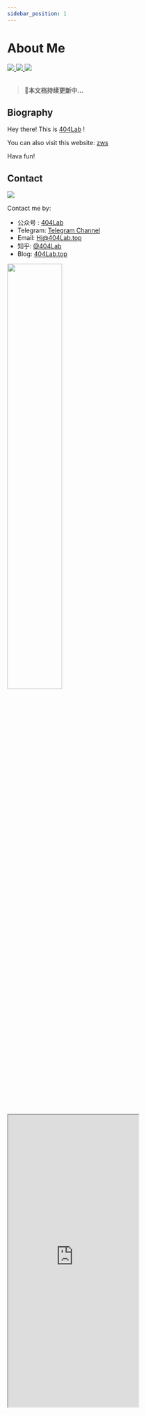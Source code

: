 ```yaml
---
sidebar_position: 1
---
```


# About Me

<a href="https://404Lab.top">
<img src="https://picgo-1259617372.cos.ap-beijing.myqcloud.com/Picgo/202109051019063.svg"/>
 </a> <a href="https://mp.weixin.qq.com/s/ytNsiyIjCb-URVLY90uSMw">
 <img src="https://img.shields.io/badge/%E5%85%AC%E4%BC%97%E5%8F%B7-38,506%E4%BA%BA-blue/?labelColor=f5f5f5&logo=wechat"/>
 </a> <a href="https://www.zhihu.com/people/li-kang-ning">

 <img src="https://img.shields.io/badge/%E7%9F%A5%E4%B9%8E%E6%94%B6%E8%97%8F-54,547%E6%AC%A1-blue/?logo=zhihu&labelColor=e6f7ff&color=blue"/>
 </a>
 <br/>
<br/>

> 🚀**本文档持续更新中...**

## Biography

Hey there! This is [404Lab](https://mp.weixin.qq.com/s/ytNsiyIjCb-URVLY90uSMw) !

You can also visit this website: [zws](short.404lab.top)

Hava fun!

## Contact

 <a href="mailto:Hi@404Lab.top">
<img src="https://img.shields.io/badge/Email-Hi%40404Lab.top-blue/?logo=Mail.Ru&color=13c2c2&labelColor=f5f5f5&logoColor=blue"/>
</a>

Contact me by:

- 公众号 : [404Lab](https://picgo-1259617372.cos.ap-beijing.myqcloud.com/Picgo/202109050953203.png)
- Telegram: [Telegram Channel](https://t.me/EnjoyDigitalLife)
- Email: [Hi@404Lab.top](mailto:Hi@404Lab.top)
- 知乎: [@404Lab](https://www.zhihu.com/people/li-kang-ning)
- Blog: [404Lab.top](https://mp.weixin.qq.com/s/ytNsiyIjCb-URVLY90uSMw)

<!-- ![](https://picgo-1259617372.cos.ap-beijing.myqcloud.com/Picgo/202109051029424.jpeg) -->
<img src="https://picgo-1259617372.cos.ap-beijing.myqcloud.com/Picgo/202109050953203.png" width="50%"/>

<div id="airConditioning">
<iframe height="670" scrolling="no" src="https://ac.yunyoujun.cn"></iframe>
 </div>
